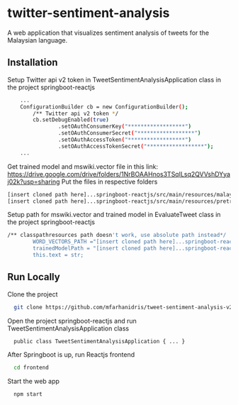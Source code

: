 
# twitter-sentiment-analysis

A web application that visualizes sentiment analysis of tweets for the Malaysian language.


## Installation

Setup Twitter api v2 token in TweetSentimentAnalysisApplication class
in the project springboot-reactjs

```bash
    ...
    ConfigurationBuilder cb = new ConfigurationBuilder();
		/** Twitter api v2 token */
		cb.setDebugEnabled(true)
				.setOAuthConsumerKey("******************")
				.setOAuthConsumerSecret("******************")
				.setOAuthAccessToken("******************")
				.setOAuthAccessTokenSecret("******************");
    ...

```

Get trained model and mswiki.vector file in this link: https://drive.google.com/drive/folders/1NrBOAAHnos3TSqILsq2QVVshDYyaj02k?usp=sharing
Put the files in respective folders

```bash
[insert cloned path here]...springboot-reactjs/src/main/resources/malay_word2vec/mswiki.vector
[insert cloned path here]...springboot-reactjs/src/main/resources/pretrained-models/trained-model.zip
```
    
Setup path for mswiki.vector and trained model in EvaluateTweet class in the 
project springboot-reactjs

```bash
/** classpathresources path doesn't work, use absolute path instead*/
        WORD_VECTORS_PATH ="[insert cloned path here]...springboot-reactjs/src/main/resources/malay_word2vec/mswiki.vector";
        trainedModelPath = "[insert cloned path here]...springboot-reactjs/src/main/resources/pretrained-models/trained-model.zip";
        this.text = str;
```
## Run Locally

Clone the project

```bash
  git clone https://github.com/mfarhanidris/tweet-sentiment-analysis-v2
```

Open the project springboot-reactjs and run TweetSentimentAnalysisApplication class

```bash
  public class TweetSentimentAnalysisApplication { ... }
```

After Springboot is up, run Reactjs frontend

```bash
  cd frontend
```

Start the web app

```bash
  npm start
```

